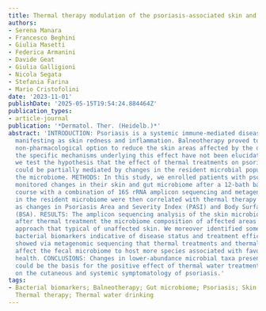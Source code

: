 ```yaml
---
title: Thermal therapy modulation of the psoriasis-associated skin and gut microbiome
authors:
- Serena Manara
- Francesco Beghini
- Giulia Masetti
- Federica Armanini
- Davide Geat
- Giulia Galligioni
- Nicola Segata
- Stefania Farina
- Mario Cristofolini
date: '2023-11-01'
publishDate: '2025-05-15T19:54:24.884464Z'
publication_types:
- article-journal
publication: '*Dermatol. Ther. (Heidelb.)*'
abstract: 'INTRODUCTION: Psoriasis is a systemic immune-mediated disease primarily
  manifesting as skin redness and inflammation. Balneotherapy proved to be a successful
  non-pharmacological option to reduce the skin areas affected by the disease, but
  the specific mechanisms underlying this effect have not been elucidated yet. Here
  we test the hypothesis that the effect of thermal treatments on psoriatic lesions
  could be partially mediated by changes in the resident microbial population, i.e.,
  the microbiome. METHODS: In this study, we enrolled patients with psoriasis and
  monitored changes in their skin and gut microbiome after a 12-bath balneotherapy
  course with a combination of 16S rRNA amplicon sequencing and metagenomics. Changes
  in the resident microbiome were then correlated with thermal therapy outcomes evaluated
  as changes in Psoriasis Area and Severity Index (PASI) and Body Surface Area index
  (BSA). RESULTS: The amplicon sequencing analysis of the skin microbiome showed that
  after thermal treatment the microbiome composition of affected areas improved to
  approach that typical of unaffected skin. We moreover identified some low-abundance
  bacterial biomarkers indicative of disease status and treatment efficacy, and we
  showed via metagenomic sequencing that thermal treatments and thermal water drinking
  affect the fecal microbiome to host more species associated with favorable metabolic
  health. CONCLUSIONS: Changes in lower-abundance microbial taxa presence and abundance
  could be the basis for the positive effect of thermal water treatment and drinking
  on the cutaneous and systemic symptomatology of psoriasis.'
tags:
- Bacterial biomarkers; Balneotherapy; Gut microbiome; Psoriasis; Skin microbiome;
  Thermal therapy; Thermal water drinking
---
```

